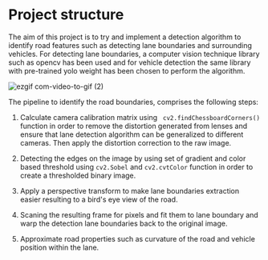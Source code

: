 # Project structure
The aim of this project is to try and implement a detection algorithm to identify road features such as detecting lane boundaries and surrounding vehicles. For detecting lane boundaries, a computer vision technique library such as opencv has been used and for vehicle detection the same library with pre-trained yolo weight has been chosen to perform the algorithm.


![ezgif com-video-to-gif (2)](https://user-images.githubusercontent.com/51369142/85700210-103d5b80-b6d4-11ea-8894-d36eef4cf0d1.gif)

The pipeline to identify the road boundaries, comprises the following steps:

1. Calculate camera calibration matrix using ` cv2.findChessboardCorners()` function in order to remove the distortion generated from lenses and ensure that lane detection algorithm can be generalized to different cameras. Then apply the distortion correction to the raw image.

2. Detecting the edges on the image by using set of gradient and color based threshold using `cv2.Sobel` and `cv2.cvtColor` function in order to create a thresholded binary image.

3. Apply a perspective transform to make lane boundaries extraction easier resulting to a bird's eye view of the road.

4. Scaning the resulting frame for pixels and fit them to lane boundary and warp the detection lane boundaries back to the original image.

5. Approximate road properties such as curvature of the road and vehicle position within the lane.
